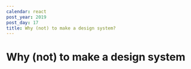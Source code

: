 ```yaml
---
calendar: react
post_year: 2019
post_day: 17
title: Why (not) to make a design system?
---
```

# Why (not) to make a design system
